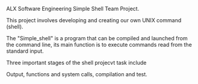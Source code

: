ALX Software Engineering Simple Shell Team Project.

This project involves developing and creating our own UNIX command (shell). 

The "Simple_shell" is a program that can be compiled and launched from the command line, its main function is to execute commands read from the standard input.

Three important stages of the shell projecvt task include

Output, functions and system calls, compilation and test.